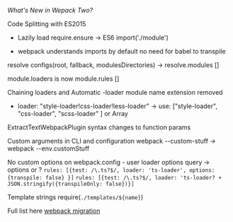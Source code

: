 *What's New in Wepack Two?*

Code Splitting with ES2015

- Lazily load require.ensure -> ES6 import('./module')

- webpack understands imports by default no need for babel to transpile

resolve configs(root, fallback, modulesDirectories) -> resolve.modules []

module.loaders is now module.rules []

Chaining loaders and Automatic -loader module name extension removed
- loader: "style-loader!css-loader!less-loader"
-> use: ["style-loader", "css-loader", "scss-loader" ] or Array<objects>

ExtractTextWebpackPlugin syntax changes to function params 

Custom arguments in CLI and configuration
webpack --custom-stuff -> webpack --env.customStuff

No custom options on webpack.config - user loader options
query -> options or ?
`rules: [{test: /\.ts?$/, loader: 'ts-loader', options: {transpile: false} }]`
`rules: [{test: /\.ts?$/, loader: 'ts-loader? + JSON.stringify({transpileOnly: false})}]`

Template strings
require(`./templates/${name}`)

Full list here [webpack migration](https://webpack.js.org/guides/migrating/)
